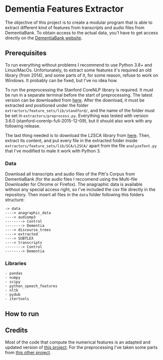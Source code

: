 # Dementia Features Extractor
The objective of this project is to create a modular program that is able to extract different kind of features from transcripts and audio files from DementiaBank. To obtain access to the actual data, you'l have to get access directly on the [DementiaBank website](https://dementia.talkbank.org/).

## Prerequisites
To run everything without problems I recommend to use Python 3.8+ and Linux/MacOs. Unfortunately, to extract some features it's required an old library (from 2014), and some parts of it, for some reason, refuse to work on Windows. It probably can be fixed, but I've no idea how.

To run the preprocessing the Stanford CoreNLP library is required. It must be run in a separate terminal before the start of preprocessing. The latest version can be downloaded from [here](https://stanfordnlp.github.io/CoreNLP/download.html). After the download, it must be extracted and positioned under the folder `extractors/feature_sets/lib/standford/`, and the name of the folder must be set in `extractors/preprocess.py`. Everything was tested with version 3.6.0 (stanford-corenlp-full-2015-12-09), but it should also work with any following release.

The last thing needed is to download the L2SCA library from [here](http://www.personal.psu.edu/xxl13/downloads/l2sca.html). Then, extract its content, and put every file in the extracted folder inside `extractors/feature_sets/lib/SCA/L2SCA/` apart from the file `analyzeText.py` that I've modified to male it work with Python 3.

### Data
Download all transcripts and audio files of the Pitt's Corpus from DementiaBank (for the audio files I reccomend using the Multi-file Downloader for Chrome or Firefox). The anagraphic data is available without any special access right, so I've included the csv file directly in the repository. Then insert all files in the `data` folder following this folders structure:
```
-> data
----> anagraphic_data
----> audiomp3
--------> Control
--------> Dementia
----> discourse_trees
----> extracted
----> SUBTLEX
----> transcripts
--------> Control
--------> Dementia
```

### Libraries
```
- pandas
- numpy
- scipy
- python_speech_features
- nltk
- pydub
- itertools
```

## How to run


## Credits
Most of the code that compute the numerical features is an adapted and updated version of [this project](https://github.com/vmasrani/dementia_classifier/tree/master/dementia_classifier/feature_extraction/feature_sets). For the preprocessing I've taken some parts from [this other project](https://github.com/flaviodipalo/AlzheimerDetection). 
